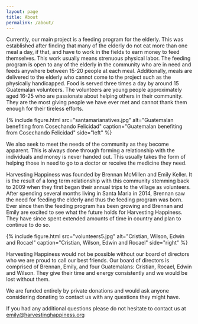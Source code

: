 ```yaml
---
layout: page
title: About
permalink: /about/
---
```


Currently, our main project is a feeding program for the elderly. This was established after finding that many of the elderly do not eat more than one meal a day, if that, and have to work in the fields to earn money to feed themselves. This work usually means strenuous physical labor. The feeding program is open to any of the elderly in the community who are in need and feeds anywhere between 15-20 people at each meal. Additionally, meals are delivered to the elderly who cannot come to the project such as the physically handicapped. Food is served three times a day by around 15 Guatemalan volunteers. The volunteers are young people approximately aged 16-25 who are passionate about helping others in their community. They are the most giving people we have ever met and cannot thank them enough for their tireless efforts.
<!--
<figure class="col-sm-4">
  <img src="{{ site.url }}/images/santamarianatives.jpg" alt="Guatemalan benefiting from Cosechando Felicidad">
  <figcaption>Guatemalans benefiting from Cosechando Felicidad</figcaption>
</figure> -->

{% include figure.html src="santamarianatives.jpg" alt="Guatemalan benefiting from Cosechando Felicidad" caption="Guatemalan benefiting from Cosechando Felicidad" side="left" %}

We also seek to meet the needs of the community as they become apparent. This is always done through forming a relationship with the individuals and money is never handed out. This usually takes the form of helping those in need to go to a doctor or receive the medicine they need.

Harvesting Happiness was founded by Brennan McMillen and Emily Keller. It is the result of a long term relationship with this community stemming back to 2009 when they first began their annual trips to the village as volunteers. After spending several months living in Santa Maria in 2014, Brennan saw the need for feeding the elderly and thus the feeding program was born. Ever since then the feeding program has been growing and Brennan and Emily are excited to see what the future holds for Harvesting Happiness. They have since spent extended amounts of time in country and plan to continue to do so.
<!--
<figure class="col-sm-4 right">
	<img src="{{ site.url }}/images/volunteers5.jpg" alt="Cristian, Wilson, Edwin and Rocael">
	<figcaption>Cristian, Wilson, Edwin and Rocael</figcaption>
</figure>-->

{% include figure.html src="volunteers5.jpg" alt="Cristian, Wilson, Edwin and Rocael" caption="Cristian, Wilson, Edwin and Rocael" side="right" %}

Harvesting Happiness would not be possible without our board of directors who we are proud to call our best friends. Our board of directors is comprised of Brennan, Emily, and four Guatemalans: Cristian, Rocael, Edwin and Wilson. They give their time and energy consistently and we would be lost without them.

We are funded entirely by private donations and would ask anyone considering donating to contact us with any questions they might have.

If you had any additional questions please do not hesitate to contact us at [emily@harvestinghappiness.org](mailto:emily@harvestinghappiness.org)